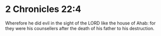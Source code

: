 # 2 Chronicles 22:4

Wherefore he did evil in the sight of the LORD like the house of Ahab: for they were his counsellers after the death of his father to his destruction.